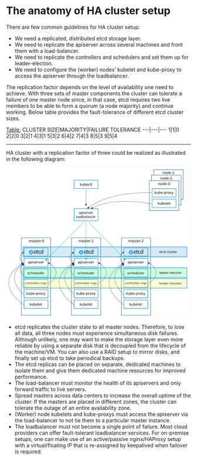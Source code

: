 # The anatomy of HA cluster setup

There are few common guidelines for HA cluster setup:

- We need a replicated, distributed etcd storage layer.
- We need to replicate the apiserver across several machines and front them with a load-balancer.
- We need to replicate the controllers and schedulers and set them up for leader-election.
- We need to configure the (worker) nodes’ kubelet and kube-proxy to access the apiserver through the loadbalancer.

The replication factor depends on the level of availability one need to achieve. With three sets of master components the cluster can tolerate a failure of one master node since, in that case, etcd requires two live members to be able to form a quorum (a node majority) and continue working. Below table provides the fault-tolerance of different etcd cluster sizes.

[Table:](https://coreos.com/etcd/docs/latest/v2/admin_guide.html#optimal-cluster-size)
CLUSTER SIZE|MAJORITY|FAILURE TOLERANCE
---|---|---
1|1|0
2|2|0
3|2|1
4|3|1
5|3|2
6|4|2
7|4|3
8|5|3
9|5|4

---
HA cluster with a replication factor of three could be realized as illustrated in the following diagram:

![alt text](https://github.com/Shwetanshu/Kubernetes-example/blob/master/img/HA_Cluster.png)

- etcd replicates the cluster state to all master nodes. Therefore, to lose all data, all three nodes must experience simultaneous disk failures. Although unlikely, one may want to make the storage layer even more reliable by using a separate disk that is decoupled from the lifecycle of the machine/VM. You can also use a RAID setup to mirror disks, and finally set up etcd to take periodical backups.
- The etcd replicas can be placed on separate, dedicated machines to isolate them and give them dedicated machine resources for improved performance.
- The load-balancer must monitor the health of its apiservers and only forward traffic to live servers.
- Spread masters across data centers to increase the overall uptime of the cluster. If the masters are placed in different zones, the cluster can tolerate the outage of an entire availability zone.
- (Worker) node kubelets and kube-proxys must access the apiserver via the load-balancer to not tie them to a particular master instance.
- The loadbalancer must not become a single point of failure. Most cloud providers can offer fault-tolerant loadbalancer services. For on-premise setups, one can make use of an active/passive nginx/HAProxy setup with a virtual/floating IP that is re-assigned by keepalived when failover is required.
